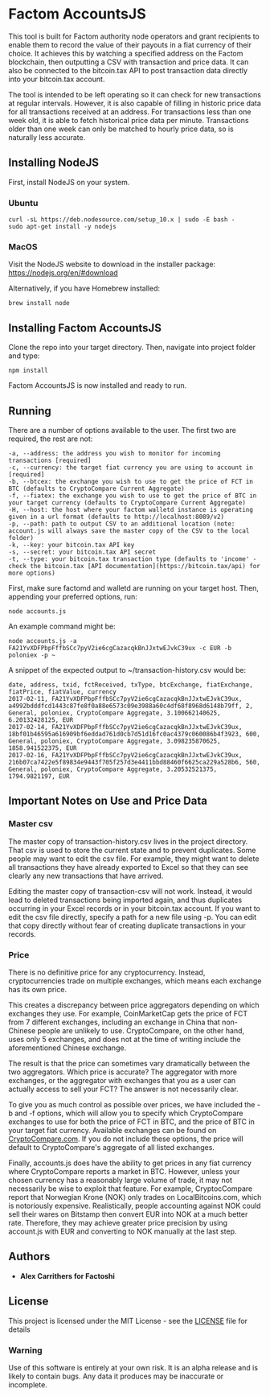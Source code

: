 # Factom AccountsJS

This tool is built for Factom authority node operators and grant recipients to enable them to record the value of their payouts in a fiat currency of their choice. It achieves this by watching a specified address on the Factom blockchain, then outputting a CSV with transaction and price data. It can also be connected to the bitcoin.tax API to post transaction data directly into your bitcoin.tax account.

The tool is intended to be left operating so it can check for new transactions at regular intervals. However, it is also capable of filling in historic price data for all transactions received at an address. For transactions less than one week old, it is able to fetch historical price data per minute. Transactions older than one week can only be matched to hourly price data, so is naturally less accurate.


## Installing NodeJS

First, install NodeJS on your system.

### Ubuntu

```
curl -sL https://deb.nodesource.com/setup_10.x | sudo -E bash -
sudo apt-get install -y nodejs
```

### MacOS

Visit the NodeJS website to download in the installer package: https://nodejs.org/en/#download

Alternatively, if you have Homebrew installed:

```
brew install node
```

## Installing Factom AccountsJS

Clone the repo into your target directory. Then, navigate into project folder and type:

```
npm install
```

Factom AccountsJS is now installed and ready to run.

## Running

There are a number of options available to the user. The first two are required, the rest are not:

```
-a, --address: the address you wish to monitor for incoming transactions [required]
-c, --currency: the target fiat currency you are using to account in [required]
-b, --btcex: the exchange you wish to use to get the price of FCT in BTC (defaults to CryptoCompare Current Aggregate)
-f, --fiatex: the exchange you wish to use to get the price of BTC in your target currency (defaults to CryptoCompare Current Aggregate)
-H, --host: the host where your factom walletd instance is operating given in a url format (defaults to http://localhost:8089/v2)
-p, --path: path to output CSV to an additional location (note: account.js will always save the master copy of the CSV to the local folder)
-k, --key: your bitcoin.tax API key
-s, --secret: your bitcoin.tax API secret
-t, --type: your bitcoin.tax transaction type (defaults to 'income' - check the bitcoin.tax [API documentation](https://bitcoin.tax/api) for more options)
```

First, make sure factomd and walletd are running on your target host. Then, appending your preferred options, run:

```
node accounts.js
```

An example command might be:

```
node accounts.js -a FA21YvXDFPbpFffbSCc7pyV2ie6cgCazacqkBnJJxtwEJvkC39ux -c EUR -b poloniex -p ~
```

A snippet of the expected output to ~/transaction-history.csv would be:

```
date, address, txid, fctReceived, txType, btcExchange, fiatExchange, fiatPrice, fiatValue, currency
2017-02-11, FA21YvXDFPbpFffbSCc7pyV2ie6cgCazacqkBnJJxtwEJvkC39ux, a4992bdddfcd1443c87fe8f0a88e6573c09e3988a60c4df68f8968d6148b79ff, 2, General, poloniex, CryptoCompare Aggregate, 3.100662140625, 6.20132428125, EUR
2017-02-14, FA21YvXDFPbpFffbSCc7pyV2ie6cgCazacqkBnJJxtwEJvkC39ux, 18bf01b46595a616909bf6eddad761d0cb7d51d16fc0ac4379c060086b4f3923, 600, General, poloniex, CryptoCompare Aggregate, 3.098235870625, 1858.941522375, EUR
2017-02-16, FA21YvXDFPbpFffbSCc7pyV2ie6cgCazacqkBnJJxtwEJvkC39ux, 216b07ca7422e5f89834e9443f705f257d3e4411bbd88460f6625ca229a528b6, 560, General, poloniex, CryptoCompare Aggregate, 3.20532521375, 1794.9821197, EUR

```

## Important Notes on Use and Price Data

### Master csv

The master copy of transaction-history.csv lives in the project directory. That csv is used to store the current state and to prevent duplicates. Some people may want to edit the csv file. For example, they might want to delete all transactions they have already exported to Excel so that they can see clearly any new transactions that have arrived.

Editing the master copy of transaction-csv will not work. Instead, it would lead to deleted transactions being imported again, and thus duplicates occurring in your Excel records or in your bitcoin.tax account. If you want to edit the csv file directly, specify a path for a new file using -p. You can edit that copy directly without fear of creating duplicate transactions in your records.

### Price

There is no definitive price for any cryptocurrency. Instead, cryptocurrencies trade on multiple exchanges, which means each exchange has its own price.

This creates a discrepancy between price aggregators depending on which exchanges they use. For example, CoinMarketCap gets the price of FCT from 7 different exchanges, including an exchange in China that non-Chinese people are unlikely to use. CryptoCompare, on the other hand, uses only 5 exchanges, and does not at the time of writing include the aforementioned Chinese exchange.

The result is that the price can sometimes vary dramatically between the two aggregators. Which price is accurate? The aggregator with more exchanges, or the aggregator with exchanges that you as a user can actually access to sell your FCT? The answer is not necessarily clear.

To give you as much control as possible over prices, we have included the -b and -f options, which will allow you to specify which CryptoCompare exchanges to use for both the price of FCT in BTC, and the price of BTC in your target fiat currency. Available exchanges can be found on [CryptoCompare.com](https://www.cryptocompare.com/). If you do not include these options, the price will default to CryptoCompare's aggregate of all listed exchanges.

Finally, accounts.js does have the ability to get prices in any fiat currency where CryptoCompare reports a market in BTC. However, unless your chosen currency has a reasonably large volume of trade, it may not necessarily be wise to exploit that feature. For example, CryptocCompare report that Norwegian Krone (NOK) only trades on LocalBitcoins.com, which is notoriously expensive. Realistically, people accounting against NOK could sell their wares on Bitstamp then convert EUR into NOK at a much better rate. Therefore, they may achieve greater price precision by using account.js with EUR and converting to NOK manually at the last step.

## Authors

* **Alex Carrithers for Factoshi**

## License

This project is licensed under the MIT License - see the [LICENSE](LICENSE) file for details

### Warning

Use of this software is entirely at your own risk. It is an alpha release and is likely to contain bugs. Any data it produces may be inaccurate or incomplete.
